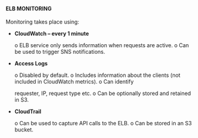#### ELB MONITORING

Monitoring takes place using:

- **CloudWatch – every 1 minute**

  o ELB service only sends information when requests are active. o Can be used
  to trigger SNS notifications.

- **Access Logs**

  o Disabled by default. o Includes information about the clients (not included
  in CloudWatch metrics). o Can identify

  requester, IP, request type etc. o Can be optionally stored and retained in
  S3.


- **CloudTrail**

  o Can be used to capture API calls to the ELB. o Can be stored in an S3
  bucket.

